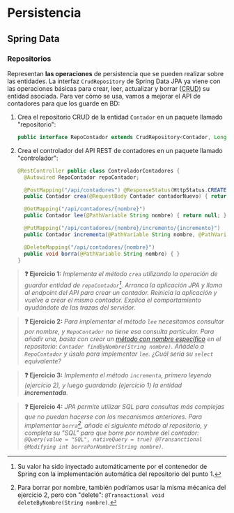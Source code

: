 # Persistencia
## Spring Data
### Repositorios

Representan **las operaciones** de persistencia que se pueden realizar sobre las entidades. La interfaz `CrudRepository` de Spring Data JPA ya viene con las operaciones básicas para crear, leer, actualizar y borrar (<abbr title="Create Read Update Delete">CRUD</abbr>) su entidad asociada. Para ver cómo se usa, vamos a mejorar el API de contadores para que los guarde en BD:

1. Crea el repositorio CRUD de la entidad `Contador` en un paquete llamado "repositorio":<a name="crud"></a>
   ```java
   public interface RepoContador extends CrudRepository<Contador, Long> {}
   ```
2. Crea el controlador del API REST de contadores en un paquete llamado "controlador":
   ```java
   @RestController public class ControladorContadores {
     @Autowired RepoContador repoContador;

     @PostMapping("/api/contadores") @ResponseStatus(HttpStatus.CREATED)
     public Contador crea(@RequestBody Contador contadorNuevo) { return null; }

     @GetMapping("/api/contadores/{nombre}")
     public Contador lee(@PathVariable String nombre) { return null; }

     @PutMapping("/api/contadores/{nombre}/incremento/{incremento}")
     public Contador incrementa(@PathVariable String nombre, @PathVariable Long incremento) { return null; }

     @DeleteMapping("/api/contadores/{nombre}")
     public void borra(@PathVariable String nombre) { }
   }
   ```

> **❓ Ejercicio 1:** _Implementa el método `crea` utilizando la operación de guardar entidad de `repoContador`[^1]. Arranca la aplicación JPA y llama al endpoint del API para crear un contador. Reinicia la aplicación y vuelve a crear el mismo contador. Explica el comportamiento ayudándote de las trazas del servidor._

> **❓ Ejercicio 2:** _Para implementar el método `lee` necesitamos consultar por nombre, y `RepoContador` no tiene esa consulta particular. Para añadir una, basta con crear un [método con nombre específico](https://docs.spring.io/spring-data/data-jpa/docs/current/reference/html/#jpa.query-methods.query-creation) en el repositorio: `Contador findByNombre(String nombre)`. Añádelo a `RepoContador` y úsalo para implementar `lee`. ¿Cuál sería su `select` equivalente?_

> **❓ Ejercicio 3:** _Implementa el método `incrementa`, primero leyendo (ejercicio 2), y luego guardando (ejercicio 1) la entidad **incrementada**._

> **❓ Ejercicio 4:** _JPA permite utilizar SQL para consultas más complejas que no puedan hacerse con los mecanismos anteriores. Para implementar `borra`[^2], añade el siguiente método al repositorio, y completa su "SQL" para que borre por nombre del contador: `@Query(value = "SQL", nativeQuery = true) @Transanctional @Modifying int borraPorNombre(String nombre)`._

[^1]: Su valor ha sido inyectado automáticamente por el contenedor de Spring con la implementación automática del repositorio del punto 1.

[^2]: Para borrar por nombre, también podríamos usar la misma mécanica del ejercicio 2, pero con "delete": `@Transactional void deleteByNombre(String nombre)`.